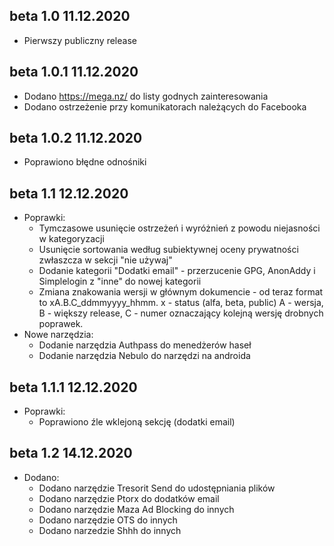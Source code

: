 ## beta 1.0 11.12.2020

* Pierwszy publiczny release

## beta 1.0.1 11.12.2020

* Dodano https://mega.nz/ do listy godnych zainteresowania
* Dodano ostrzeżenie przy komunikatorach należących do Facebooka

## beta 1.0.2 11.12.2020

* Poprawiono błędne odnośniki

## beta 1.1 12.12.2020

* Poprawki:
  * Tymczasowe usunięcie ostrzeżeń i wyróżnień z powodu niejasności w kategoryzacji
  * Usunięcie sortowania według subiektywnej oceny prywatności zwłaszcza w sekcji "nie używaj"
  * Dodanie kategorii "Dodatki email" - przerzucenie GPG, AnonAddy i Simplelogin z "inne" do nowej kategorii
  * Zmiana znakowania wersji w głównym dokumencie - od teraz format to xA.B.C_ddmmyyyy_hhmm. x - status (alfa, beta, public) A - wersja, B - większy release, C - numer oznaczający kolejną wersję drobnych poprawek.
* Nowe narzędzia:
  * Dodanie narzędzia Authpass do menedżerów haseł
  * Dodanie narzędzia Nebulo do narzędzi na androida

## beta 1.1.1 12.12.2020
* Poprawki:
  * Poprawiono źle wklejoną sekcję (dodatki email)

## beta 1.2 14.12.2020
* Dodano:
  * Dodano narzędzie Tresorit Send do udostępniania plików
  * Dodano narzędzie Ptorx do dodatków email
  * Dodano narzędzie Maza Ad Blocking do innych
  * Dodano narzędzie OTS do innych
  * Dodano narzedzie Shhh do innych
